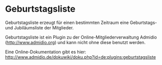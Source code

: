 # Geburtstagsliste

Geburtstagsliste erzeugt für einen bestimmten Zeitraum eine Geburtstags- und Jubiläumsliste der Mitglieder.

Geburtstagsliste ist ein Plugin zu der Online-Mitgliederverwaltung Admidio (http://www.admidio.org) und kann nicht ohne diese benutzt werden.

Eine Online-Dokumentation gibt es hier: http://www.admidio.de/dokuwiki/doku.php?id=de:plugins:geburtstagsliste
